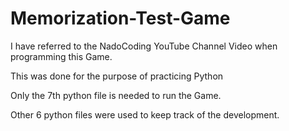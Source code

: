 # Memorization-Test-Game

I have referred to the NadoCoding YouTube Channel Video when programming this Game.

This was done for the purpose of practicing Python


Only the 7th python file is needed to run the Game.

Other 6 python files were used to keep track of the development.
